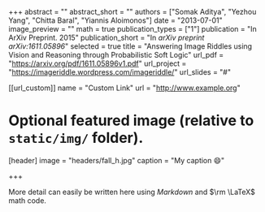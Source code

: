 +++
abstract = ""
abstract_short = ""
authors = ["Somak Aditya", "Yezhou Yang", "Chitta Baral", "Yiannis Aloimonos"]
date = "2013-07-01"
image_preview = ""
math = true
publication_types = ["1"]
publication = "In ArXiv Preprint. 2015"
publication_short = "In *arXiv preprint arXiv:1611.05896*"
selected = true
title = "Answering Image Riddles using Vision and Reasoning through Probabilistic Soft Logic"
url_pdf = "https://arxiv.org/pdf/1611.05896v1.pdf"
url_project = "https://imageriddle.wordpress.com/imageriddle/"
url_slides = "#"

[[url_custom]]
name = "Custom Link"
url = "http://www.example.org"

# Optional featured image (relative to `static/img/` folder).
[header]
image = "headers/fall_h.jpg"
caption = "My caption :smile:"

+++

More detail can easily be written here using *Markdown* and $\rm \LaTeX$ math code.
